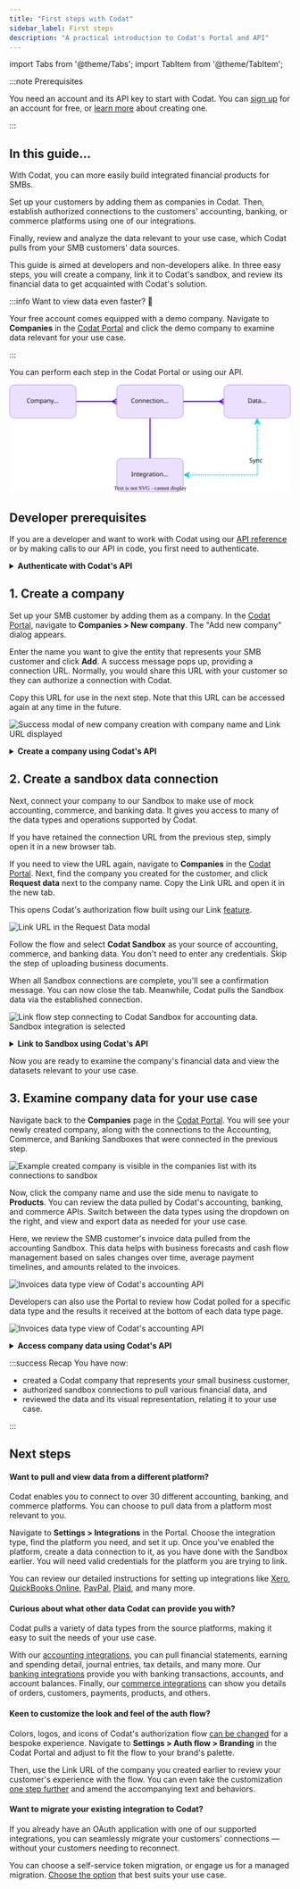 ```yaml
---
title: "First steps with Codat"
sidebar_label: First steps
description: "A practical introduction to Codat's Portal and API"
---
```

import Tabs from '@theme/Tabs';
import TabItem from '@theme/TabItem';

:::note Prerequisites

You need an account and its API key to start with Codat. You can <a href="https://signup.codat.io/" target="_blank">sign up</a> for an account for free, or <a href="/configure/create-account" target="_blank">learn more</a> about creating one.

:::

## In this guide...

With Codat, you can more easily build integrated financial products for SMBs.

Set up your customers by adding them as companies in Codat. Then, establish authorized connections to the customers' accounting, banking, or commerce platforms using one of our integrations.

Finally, review and analyze the data relevant to your use case, which Codat pulls from your SMB customers' data sources.

This guide is aimed at developers and non-developers alike. In three easy steps, you will create a company, link it to Codat's sandbox, and review its financial data to get acquainted with Codat's solution.

:::info Want to view data even faster? 🚀

Your free account comes equipped with a demo company. Navigate to **Companies** in the <a href="https://app.codat.io/companies?userflow=41dae845-29a6-4dd9-b886-4cb6c3464b1d" target="_blank">Codat Portal</a> and click the demo company to examine data relevant for your use case.

:::

You can perform each step in the Codat Portal or using our API.

<img
  src="https://raw.githubusercontent.com/codatio/codat-diagrams/03bed5cd40b599365aa7d4e2faa74379fcf5da8d/codat-concepts-quickstart.svg?token=A2XEKEOBLPXDEIA43SRARIDDQUARC"
  alt="A diagram showing the relationships between key Codat concepts"
/>

## Developer prerequisites

If you are a developer and want to work with Codat using our <a className="external" href="/codat-api#/">API reference</a> or by making calls to our API in code, you first need to authenticate.

<details>
  <summary><b>Authenticate with Codat's API</b></summary>

:::caution Viewing auth headers
Authorization headers can only be viewed and copied by users with Administrator or Developer <a href="/configure/user-management/user-roles" target="_blank">roles</a>.
:::

Codat uses API keys, Base64 encoded within an authorization header, to control access to the API. To copy your authorization header, navigate to **Developers > API keys** in the <a href="https://app.codat.io/developers/api-keys" target="_blank">Codat Portal</a>.

Then, replace `{basicAuthHeader}` in the code snippets below.

<Tabs>
  <TabItem value="csharp" label="C#">  

  ##### Installation
  
  ```bash
    dotnet add package Codat.Platform
  ```

  ##### Authentication

  ```c
    using CodatPlatform;
    using CodatPlatform.Models.Shared;

    var codatPlatform = new CodatPlatformSDK(
        security: new Security() {
            AuthHeader = "{basicAuthHeader}",
        }
    );
  ```
  </TabItem>
  
  <TabItem value="nodejs" label="TypeScript">  

  ##### Installation
  
  ```bash
    npm add @codat/platform
  ```
  or
  ```bash
    yarn add @codat/platform
  ```

  ##### Authentication

  ```javascript
    import { CodatPlatform } from "@codat/platform";

    const codatCommon = new CodatPlatform({
      security: {
        authHeader: '{basicAuthHeader}',
      },
    });
    
  ```
  </TabItem>

  <TabItem value="python" label="Python">

  ##### Installation
  
  ```bash
    pip install codat-platform
  ```

  ##### Authentication

  ```python
    import codatplatform
    from codatplatform.models import shared

    codat_platform = codatplatform.CodatPlatform(
      security=shared.Security(
          auth_header='{basicAuthHeader}',
      ),
    )
  ```  
  </TabItem>

  <TabItem value="go" label="Go">  

  ##### Installation
  
  ```bash
    go get github.com/codatio/client-sdk-go/platform
  ```

  ##### Authentication

  ```go
    import(
      "context"
      "log"
      "github.com/codatio/client-sdk-go/platform"
    )

    codatPlatform := codatplatform.New(
        codatplatform.WithSecurity(shared.Security{
            AuthHeader: "{basicAuthHeader}",
        }),
    )
  ```
  </TabItem>
  
  <TabItem value="bash" label="Unix Bash">  

  ```bash
    // Create a variable to hold your authorization header value
    // In this guide, we use:
    CODAT_AUTH_HEADER='{basicAuthHeader}'
  ```
  </TabItem>
</Tabs>

You can read more about <a href="/using-the-api/authentication" target="_blank">authentication at Codat</a>, or proceed to create your first company.

</details>

## 1. Create a company

Set up your SMB customer by adding them as a company. In the <a href="https://app.codat.io/companies" target="_blank">Codat Portal</a>, navigate to **Companies > New company**. The "Add new company" dialog appears.

Enter the name you want to give the entity that represents your SMB customer and click **Add**. A success message pops up, providing a connection URL. Normally, you would share this URL with your customer so they can authorize a connection with Codat.

Copy this URL for use in the next step. Note that this URL can be accessed again at any time in the future.

<img
  src="/img/old/5ab4ca8-2022-11-21_16-26-23.png"
  alt="Success modal of new company creation with company name and Link URL displayed"
/>

<details>
  <summary><b>Create a company using Codat's API</b></summary>

To create a company in Codat, use the `POST /companies` endpoint with a request body containing the `name` of the company. It does not have to be unique and serves to identify your customer in Codat.

<Tabs>
  <TabItem value="csharp" label="C#">  

  ```c
  using CodatPlatform.Models.Shared;

  var res = await codatPlatform.Companies.CreateAsync(new CompanyRequestBody() {
      Description = "Requested early access to the new financing scheme.",
      Name = "Bank of Dave",
  });

  if(res.Company != null) {
    logger.LogInformation('{CompanyId} {CompanyName}', res.Company.Id, res.Company.Name)
  }
  ```
  </TabItem>

  <TabItem value="nodejs" label="TypeScript">  

  ```javascript
    import { CreateCompanyResponse } from "@codat/platform/dist/sdk/models/operations";
    
    codatPlatform.companies.create({
      description: "Requested early access to the new financing scheme.",
      name: "Bank of Dave",
    }).then((res: CreateCompanyResponse) => {
      if (res.statusCode == 200) {
        console.log(res.company.id, res.company.name)
      }
    });
  ```
  </TabItem>

  <TabItem value="python" label="Python">  

  ```python
    req = shared.CompanyRequestBody(
      description='Requested early access to the new financing scheme.',
      name='Bank of Dave',
    )

    res = codat_platform.companies.create(req)

    if res.company is not None:
      print(res.company.id, res.company.name)
  ```  
  </TabItem>

  <TabItem value="go" label="Go">  

  ```go
  import(
    "github.com/codatio/client-sdk-go/platform/pkg/models/shared"
    "fmt"
  )

  ctx := context.Background()
  
  res, err := codatPlatform.Companies.Create(ctx, shared.CompanyRequestBody{
    Description: codatplatform.String("Requested early access to the new financing scheme."),
    Name: "Bank of Dave",
  })

  if err != nil {
    log.Fatal(err)
  }

  if res.Company != nil {
      fmt.Println("%s %s", res.Company.Id, res.Company.Name)
  }
  ```
  </TabItem>

  <TabItem value="curl" label="Unix Bash">  

  ```bash
    curl --request POST \
        --url "https://api.codat.io/companies" \
        --header "Authorization: $CODAT_AUTH_HEADER" \
        --header "accept: application/json" \
        --header "content-type: application/json" \
        --data '{
                "name": "SMB company name",
                "description": "Any additional information about the company"
        }
  ```    
  </TabItem>
</Tabs>

The endpoint returns a JSON response, confirming the unique `id` of the company and a `redirect` URL used to establish a connection with a data source.

Retain the `id` and `redirect` URL for use in the next steps.

You can also use the <a href="/platform-api#/operations/create-company" target="_blank"><i>Create company</i></a> endpoint in our API reference to try this out.

</details>

## 2. Create a sandbox data connection

Next, connect your company to our Sandbox to make use of mock accounting, commerce, and banking data. It gives you access to many of the data types and operations supported by Codat.

If you have retained the connection URL from the previous step, simply open it in a new browser tab.

If you need to view the URL again, navigate to **Companies** in the <a href="https://app.codat.io/companies" target="_blank">Codat Portal</a>. Next, find the company you created for the customer, and click **Request data** next to the company name. Copy the Link URL and open it in the new tab.

This opens Codat's authorization flow built using our Link <a href="/auth-flow/overview" target="_blank">feature</a>.

<img
  src="/img/old/cdeee57-2022-11-21_20-09-48.png"
  alt="Link URL in the Request Data modal"
/>

Follow the flow and select **Codat Sandbox** as your source of accounting, commerce, and banking data. You don't need to enter any credentials. Skip the step of uploading business documents.

When all Sandbox connections are complete, you'll see a confirmation message. You can now close the tab. Meanwhile, Codat pulls the Sandbox data via the established connection.

<img
  src="/img/old/e802c95-2022-11-21_20-15-14.png"
  alt="Link flow step connecting to Codat Sandbox for accounting data. Sandbox integration is selected"
/>

<details>
  <summary><b>Link to Sandbox using Codat's API</b></summary>

Pick up the `redirect` URL returned in the response body of the company creation step and open it in a new browser window.

Follow the flow to connect to the Codat Sandbox as your source of accounting, commerce, and banking data. You don't need to enter any credentials.

Once the flow is complete, you can verify the company's status under the <a href="/codat-api#/operations/get-companies-companyId" target="_blank"><i>View a single company</i></a> endpoint.

Remember to replace `{companyId}` with your company `id` obtained previously.

<Tabs>
  <TabItem value="csharp" label="C#">  

  ```c
  using CodatPlatform.Models.Shared;
  using CodatPlatform.Models.Operations;
  using System.Net;

  var res = await sdk.Companies.GetAsync(new GetCompanyRequest() {
    CompanyId = "{companyId}",
  });

  if res.statusCode == (int)HttpStatusCode.OK {
    logger.LogInformation("{Redirect}", res.Company.Redirect)
  }
  ```
  </TabItem>

  <TabItem value="nodejs" label="TypeScript">  

  ```javascript
    import { GetCompanyResponse } from "@codat/common/dist/sdk/models/operations";

    codatCommon.companies.get({
      companyId: "{companyId}",
    }).then((res: GetCompanyResponse) => {
      if (res.statusCode == 200) {
        console.log(res.company.redirect)
      }
    });
  ```
  </TabItem>

  <TabItem value="python" label="Python">  

  ```python
    req = operations.GetCompanyRequest(
      company_id='{companyId}',
    )

    res = codat_common.companies.get(req)

    if res.company is not None:
      print(res.company.redirect)
  ```  
  </TabItem>

  <TabItem value="go" label="Go">  

  ```go
  import(
    "github.com/codatio/client-sdk-go/common/pkg/models/shared"
    "fmt"
  )

  ctx := context.Background()
  
  res, err := s.Companies.Get(ctx, operations.GetCompanyRequest{
        CompanyID: "{companyId}",
    })

  if err != nil {
    log.Fatal(err)
  }

  if res.Company != nil {
      fmt.Println("%s",res.Company.Redirect)
  }
  ```
  </TabItem>

  <TabItem value="bash" label="Unix Bash">  

  ```bash
    curl --request GET \
        --url "https://api.codat.io/companies/{companyId}" \
        --header "Authorization: $CODAT_AUTH_HEADER" \
        --header "accept: application/json"
  ```
  </TabItem>
</Tabs>

In the JSON response, you can see that the the `status` of data connections changed to **linked**.

On first connection, Codat pulls data from the data source immediately. You can also use the <a href="/codat-api#/operations/get-companies-companyId-dataStatus" target="_blank"><i>Get company data status</i></a> endpoint to confirm the sync was successful.

</details>

Now you are ready to examine the company's financial data and view the datasets relevant to your use case.

## 3. Examine company data for your use case

Navigate back to the **Companies** page in the <a href="https://app.codat.io/companies" target="_blank">Codat Portal</a>. You will see your newly created company, along with the connections to the Accounting, Commerce, and Banking Sandboxes that were connected in the previous step.

<img
  src="/img/old/671c3bb-2022-11-22_16-04-26.png"
  alt="Example created company is visible in the companies list with its connections to sandbox"
/>

Now, click the company name and use the side menu to navigate to **Products**. You can review the data pulled by Codat's accounting, banking, and commerce APIs. Switch between the data types using the dropdown on the right, and view and export data as needed for your use case.

Here, we review the SMB customer's invoice data pulled from the accounting Sandbox. This data helps with business forecasts and cash flow management based on sales changes over time, average payment timelines, and amounts related to the invoices.

<img
  src="/img/old/32f7dff-2022-11-22_16-22-17.png"
  alt="Invoices data type view of Codat's accounting API"
/>

Developers can also use the Portal to review how Codat polled for a specific data type and the results it received at the bottom of each data type page.

<img
  src="/img/old/bf495eb-2022-11-22_16-28-50.png"
  alt="Invoices data type view of Codat's accounting API"
/>

<details>
  <summary><b>Access company data using Codat's API</b></summary>

Codat provides various endpoints for you to query each of the supported data types easily.

For example, to query invoices, use the <a href="/lending-api#/operations/list-invoices" target="_blank"><i>All invoices</i></a> endpoint. You can perform filtering on the response data using querying. In this guide, we are using `page` and `pageSize` parameters to pull ten invoices for the company we created earlier.

Remember to replace `{companyId}` with your company `id` obtained previously.

<Tabs>
  <TabItem value="csharp" label="C#">  

  ##### Installation
  
  ```bash
    dotnet add package Codat.Lending
  ```

  ##### Usage

  ```c
  using CodatLending;
  using CodatLending.Models.Shared;
  using CodatLending.Models.Operations;

  var codatLending = new CodatLendingSDK(
    security: new Security() {
          AuthHeader = "{basicAuthHeader}",
      }
  );

  var res = await codatLending.AccountsReceivable.Invoices.ListAsync(new ListAccountingInvoicesRequest() {
      CompanyId = "8a210b68-6988-11ed-a1eb-0242ac120002",
  });

  if(res.StatusCode == (int)HttpStatusCode.OK){
    logger.LogInformation(res.invoices.results[0].Id)
  }
  ```
  </TabItem>

  <TabItem value="nodejs" label="TypeScript">  

  ##### Installation
  
  ```bash
    npm add @codat/lending
  ```
  or
  ```bash
    yarn add @codat/lending
  ```

  ##### Usage

  ```javascript
    import { CodatLending } from "@codat/lending";
    import { ListInvoicesResponse } from "@codat/lending/dist/sdk/models/operations";
    
    const codatLending = new CodatLending({
      security: {
        authHeader: "{basicAuthHeader}",
      },
    });

    codatLending.accountsReceivable.invoices.list({
      companyId: "{companyId}"
    }).then((res: ListInvoicesResponse) => {
      if (res.statusCode == 200) {
        console.log(res.accounting_invoices.results[0].id)
      }
    });
  ```
  </TabItem>

  <TabItem value="python" label="Python">  

  ##### Installation
  ```bash
    pip install codat-lending
  ```

  ##### Usage

  ```python
    import codatlending
    from codatlending.models import operations

    codat_lending = codatlending.CodatLending(
        security=shared.Security(
            auth_header="{basicAuthHeader}",
        ),
    )

    req = operations.ListInvoicesRequest(company_id='{companyId}')

    res = codat_lending.accounts_receivable.invoices.list(req)

    if res.invoices is not None:
      print(res.accounting_invoices.results[0].id)
  ```
  </TabItem>

  <TabItem value="go" label="Go">  

  ##### Installation
  
  ```bash
    go get github.com/codatio/client-sdk-go/lending
  ```

  ##### Usage

  ```go
  package main

  import(
    "context"
    "log"
    "github.com/codatio/client-sdk-go/lending"
    "github.com/codatio/client-sdk-go/lending/pkg/models/operations"
    "fmt"
  )

  func main() {
      codatLending := codatlending.New(
          codatlending.WithSecurity(shared.Security{
              AuthHeader: "{basicAuthHeader}",
          }),
      )

      ctx := context.Background()
      res, err := codatLending.AccountsReceivable.Invoices.List(ctx, operations.ListInvoicesRequest{
          CompanyID: "{companyId}"
      })

      if err != nil {
          log.Fatal(err)
      }

      if res.Invoices != nil {
        fmt.Println("%s ",res.AccountingInvoices.Results[0].id)
      }
  }
  ```
  </TabItem>

  <TabItem value="curl" label="Unix Bash">  

  ```bash
    curl --request GET \
        --url "https://api.codat.io/companies/{companyId}/data/invoices?page=1&pageSize=10" \
        --header "Authorization: {basicAuthHeader}" \
        --header "accept: application/json"
  ```
  </TabItem>
</Tabs>  

In the JSON response, the API provides ten detailed invoices as a result.

You can also use the Portal to review how Codat polled for a specific data type and the results it received at the bottom of each data type page.

</details>

:::success Recap
You have now:

- created a Codat company that represents your small business customer,
- authorized sandbox connections to pull various financial data, and
- reviewed the data and its visual representation, relating it to your use case.

:::

## Next steps

#### Want to pull and view data from a different platform?

Codat enables you to connect to over 30 different accounting, banking, and commerce platforms. You can choose to pull data from a platform most relevant to you.

Navigate to **Settings > Integrations** in the Portal. Choose the integration type, find the platform you need, and set it up. Once you've enabled the platform, create a data connection to it, as you have done with the Sandbox earlier. You will need valid credentials for the platform you are trying to link.

You can review our detailed instructions for setting up integrations like [Xero](/integrations/accounting/xero/accounting-xero), [QuickBooks Online](/integrations/accounting/quickbooksonline/accounting-quickbooksonline), [PayPal](/integrations/commerce/paypal/commerce-paypal), [Plaid](/integrations/banking/plaid/banking-plaid), and many more.

#### Curious about what other data Codat can provide you with?

Codat pulls a variety of data types from the source platforms, making it easy to suit the needs of your use case.

With our [accounting integrations](/accounting-api#/), you can pull financial statements, earning and spending detail, journal entries, tax details, and many more. Our [banking integrations](/banking-api#/) provide you with banking transactions, accounts, and account balances. Finally, our [commerce integrations](/commerce-api#/) can show you details of orders, customers, payments, products, and others.

#### Keen to customize the look and feel of the auth flow?

Colors, logos, and icons of Codat's authorization flow [can be changed](/auth-flow/customize/branding) for a bespoke experience. Navigate to **Settings > Auth flow > Branding** in the Codat Portal and adjust to fit the flow to your brand's palette.

Then, use the Link URL of the company you created earlier to review your customer's experience with the flow. You can even take the customization [one step further](/auth-flow/customize/customize-link) and amend the accompanying text and behaviors.

#### Want to migrate your existing integration to Codat?

If you already have an OAuth application with one of our supported integrations, you can seamlessly migrate your customers' connections — without your customers needing to reconnect.

You can choose a self-service token migration, or engage us for a managed migration. [Choose the option](/get-started/migration) that best suits your use case.
